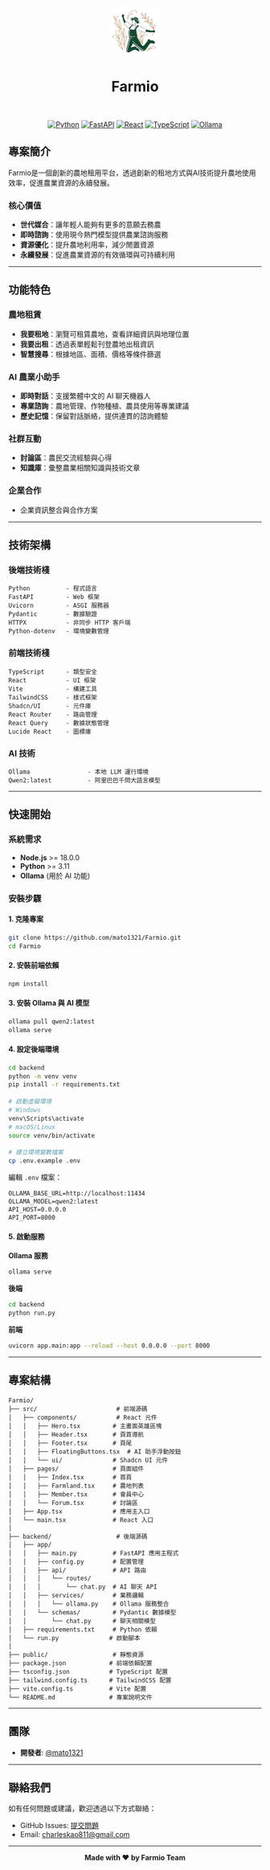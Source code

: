 <div align="center">

<img src="./frontend/public/logo.ico" alt="Farmio Logo" width="100" height="100"/>

# Farmio
</div>

<div align="center">
<br/>

[![Python](https://img.shields.io/badge/Python-≥3.11-3776AB.svg?logo=python)](https://www.python.org/)
[![FastAPI](https://img.shields.io/badge/FastAPI-0.104.1-009688.svg?logo=fastapi)](https://fastapi.tiangolo.com/)
[![React](https://img.shields.io/badge/React-18.3.1-61DAFB.svg?logo=react)](https://reactjs.org/)
[![TypeScript](https://img.shields.io/badge/TypeScript-5.8.3-3178C6.svg?logo=typescript)](https://www.typescriptlang.org/)
[![Ollama](https://img.shields.io/badge/Ollama-AI-000000.svg?logo=ollama)](https://ollama.ai/)


</div>

## 專案簡介

Farmio是一個創新的農地租用平台，透過創新的租地方式與AI技術提升農地使用效率，促進農業資源的永續發展。

### 核心價值

- **世代媒合**：讓年輕人能夠有更多的意願去務農
- **即時諮詢**：使用現今熱門模型提供農業諮詢服務
- **資源優化**：提升農地利用率，減少閒置資源
- **永續發展**：促進農業資源的有效循環與可持續利用

---

## 功能特色

### 農地租賃
- **我要租地**：瀏覽可租賃農地，查看詳細資訊與地理位置
- **我要出租**：透過表單輕鬆刊登農地出租資訊
- **智慧搜尋**：根據地區、面積、價格等條件篩選

### AI 農業小助手
- **即時對話**：支援繁體中文的 AI 聊天機器人
- **專業諮詢**：農地管理、作物種植、農具使用等專業建議
- **歷史記憶**：保留對話脈絡，提供連貫的諮詢體驗

### 社群互動
- **討論區**：農民交流經驗與心得
- **知識庫**：彙整農業相關知識與技術文章

### 企業合作
- 企業資訊整合與合作方案

---

## 技術架構

### 後端技術棧

```
Python          - 程式語言
FastAPI         - Web 框架
Uvicorn         - ASGI 服務器
Pydantic        - 數據驗證
HTTPX           - 非同步 HTTP 客戶端
Python-dotenv   - 環境變數管理
```

### 前端技術棧

```
TypeScript      - 類型安全
React           - UI 框架
Vite            - 構建工具
TailwindCSS     - 樣式框架
Shadcn/UI       - 元件庫
React Router    - 路由管理
React Query     - 數據狀態管理
Lucide React    - 圖標庫
```

### AI 技術

```
Ollama                - 本地 LLM 運行環境
Qwen2:latest          - 阿里巴巴千問大語言模型
```

---

## 快速開始

### 系統需求

- **Node.js** >= 18.0.0
- **Python** >= 3.11
- **Ollama** (用於 AI 功能)

### 安裝步驟

#### 1. 克隆專案

```bash
git clone https://github.com/mato1321/Farmio.git
cd Farmio
```

#### 2. 安裝前端依賴

```bash
npm install
```

#### 3. 安裝 Ollama 與 AI 模型

```bash
ollama pull qwen2:latest
ollama serve
```

#### 4. 設定後端環境

```bash
cd backend
python -m venv venv
pip install -r requirements.txt

# 啟動虛擬環境
# Windows
venv\Scripts\activate
# macOS/Linux
source venv/bin/activate

# 建立環境變數檔案
cp .env.example .env
```

編輯 `.env` 檔案：

```env
OLLAMA_BASE_URL=http://localhost:11434
OLLAMA_MODEL=qwen2:latest
API_HOST=0.0.0.0
API_PORT=8000
```

#### 5. 啟動服務

**Ollama 服務**
```bash
ollama serve
```

**後端**
```bash
cd backend
python run.py
```

**前端**
```bash
uvicorn app.main:app --reload --host 0.0.0.0 --port 8000
```
---

## 專案結構

```
Farmio/
├── src/                      # 前端源碼
│   ├── components/           # React 元件
│   │   ├── Hero.tsx         # 主畫面英雄區塊
│   │   ├── Header.tsx       # 頁首導航
│   │   ├── Footer.tsx       # 頁尾
│   │   ├── FloatingButtons.tsx  # AI 助手浮動按鈕
│   │   └── ui/              # Shadcn UI 元件
│   ├── pages/               # 頁面組件
│   │   ├── Index.tsx        # 首頁
│   │   ├── Farmland.tsx     # 農地列表
│   │   ├── Member.tsx       # 會員中心
│   │   └── Forum.tsx        # 討論區
│   ├── App.tsx              # 應用主入口
│   └── main.tsx             # React 入口
│
├── backend/                  # 後端源碼
│   ├── app/
│   │   ├── main.py          # FastAPI 應用主程式
│   │   ├── config.py        # 配置管理
│   │   ├── api/             # API 路由
│   │   │   └── routes/
│   │   │       └── chat.py  # AI 聊天 API
│   │   ├── services/        # 業務邏輯
│   │   │   └── ollama.py    # Ollama 服務整合
│   │   └── schemas/         # Pydantic 數據模型
│   │       └── chat.py      # 聊天相關模型
│   ├── requirements.txt     # Python 依賴
│   └── run.py              # 啟動腳本
│
├── public/                  # 靜態資源
├── package.json            # 前端依賴配置
├── tsconfig.json           # TypeScript 配置
├── tailwind.config.ts      # TailwindCSS 配置
├── vite.config.ts          # Vite 配置
└── README.md               # 專案說明文件
```

---

## 團隊

- **開發者**: [@mato1321](https://github.com/mato1321)

---

## 聯絡我們

如有任何問題或建議，歡迎透過以下方式聯絡：

- GitHub Issues: [提交問題](https://github.com/mato1321/Farmio/issues)
- Email: charleskao811@gmail.com

---

<div align="center">

**Made with ❤️ by Farmio Team**

</div>